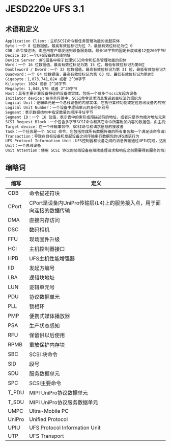 # JESD220e UFS 3.1

## 术语和定义

```txt
Application Client：主机SCSI命令和任务管理功能的发起实体
Byte：一个 8 位数据值，最高有效位标记为位 7，最低有效位标记为位 0
CDB：命令描述块，由应用客户端发送到设备服务端，最长16字节的固定长度或者12至260字节的可变长度
Decice ID：一个UFS设备的总线地址
Device Server：UFS设备中用于处理SCSI命令和任务管理功能的实体
Word：一个 16 位数据值，最高有效位标记为第 15 位，最低有效位标记为第0位
Doubleword / Dword：一个 32 位数据值，最高有效位标记为第 31 位，最低有效位标记为第0位
Quadword：一个 64 位数据值，最高有效位标记为第 63 位，最低有效位标记为第0位
Gigabyte：1,073,741,824 或者 2^30字节
Kilobyte: 1024 或者 2^10字节
Megabyte: 1,048,576 或者 2^20字节
Host：具有主要计算设备特征的设备或实体，包括一个或多个scsi发起方设备
Initiator device：在事务传输中，SCSI命令请求消息发送到目标法的组织方
Logical Unit：逻辑单元是一个总线设备的内部实体，它执行某种功能或定位总线设备内的特定空间或配置
Logical Unit Number：一个设备中逻辑单元的身份识别号
Segment：表示数据结构中指定数量的顺序寻址字节
Segment ID：一个 16 位值，表示表中的索引或段描述符的地址，或者只是作为绝对地址元素的绝对值
SCSI Request Block：一个包含多字节SCSI命令和其它命令所需附加内容的数据包，由主机生成，作用于总线设备
Target device：在一个传输事务中，SCSI命令和请求信息的接收者
Task：一个任务是一个 SCSI 命令，它包括完成所有数据传输的所有事务和一个满足该命令请求服务要求的状态响应
Transaction：导致在目标设备和发起设备之间传输串行数据包的UFS原语行为
UFS Protocol Information Unit：UFS控制器和设备之间的消息传输通过UPIU完成，这是由UFS定义的包含多种按不同信息字段排列的顺序寻址的数据结构
Unit：一个总线设备
Unit Attention：使用 SCSI 协议的总线设备在继续处理请求和响应之前需要得到服务的情况。
```

## 缩略词

缩写|定义
---|---
CDB|命令描述符块
CPort|CPort是设备内UniPro传输层(L4)上的服务接入点，用于面向连接的数据传输
DMA|直接内存访问
DSC|数码相机
FFU|现场固件升级
HCI|主机控制器接口
HPB|UFS主机性能增强器
IID|发起方编号
LBA|逻辑块地址
LUN|逻辑单元号
PDU|协议数据单元
PLL|锁相环
PMP|便携式媒体播放器
PSA|生产状态感知
RFU|保留供以后使用
RPMB|重放保护内存块
SBC|SCSI 块命令
SID|段号
SDU|服务数据单元
SPC|SCSI主要命令
T_PDU|MIPI UniPro协议数据单元
T_SDU|MIPI UniPro协议服务数据单元
UMPC|Ultra-Mobile PC
UniPro|Unified Protocol
UPIU|UFS Protocol Information Unit
UTP|UFS Transport
